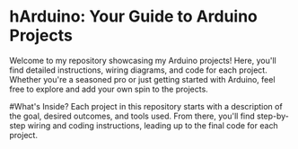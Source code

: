# hArduino: Your Guide to Arduino Projects
Welcome to my repository showcasing my Arduino projects! Here, you'll find detailed instructions, wiring diagrams, and code for each project. Whether you're a seasoned pro or just getting started with Arduino, feel free to explore and add your own spin to the projects.

#What's Inside?
Each project in this repository starts with a description of the goal, desired outcomes, and tools used. From there, you'll find step-by-step wiring and coding instructions, leading up to the final code for each project.
